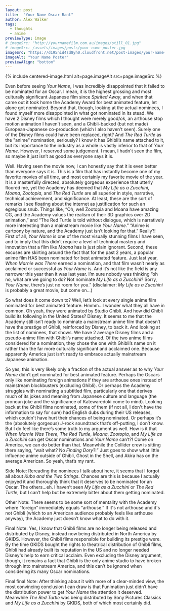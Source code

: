 ```yaml
---
layout: post
title:  "Your Name Oscar Rant"
author: Alex Walker
tags:
  - thoughts
  - anime
previewType: image
# imageSrc: "http://yournamefilm.com.au/images/still_01.jpg"
# imageSrc: /assets/images/posts/your-name-poster.jpg
imageSrc: "https://d195nid4sd8yh0.cloudfront.net/post-images/your-name-poster.jpg"
imageAlt: "Your Name Poster"
previewAlign: "bottom"
---
```


{% include centered-image.html alt=page.imageAlt src=page.imageSrc %}

Even before seeing _Your Name_, I was incredibly disappointed that it failed to be nominated for an Oscar. I mean, it is the highest grossing and most culturally significant Japanese film since _Spirited Away_, and when that came out it took home the Academy Award for best animated feature, let alone got nominated. Beyond that, though, looking at the actual nominees, I found myself more disappointed in what got nominated in its stead. We have 2 Disney films which I thought were merely good/ok, an arthouse stop motion animation I haven’t seen, and a Ghibli-backed (but not made) European-Japanese co-production (which I also haven’t seen). Surely one of the Disney films could have been replaced, right? And _The Red Turtle_ as the "anime" nomination, seriously? I know it has Ghibli’s name attached to it, but its importance to the industry as a whole is vastly inferior to that of _Your Name_. However, I reserved some judgement. I mean, I hadn't seen the film, so maybe it just isn’t as good as everyone says it is.

Well. Having seen the movie now, I can honestly say that it is even better than everyone says it is. This is a film that has instantly become one of my favorite movies of all time, and most certainly my favorite movie of the year. It is a masterfully directed, absolutely gorgeous experience that utterly floored me, yet the Academy has deemed that _My Life as a Zucchini_, _Moana_, _Zootopia_, and _The Red Turtle_ are all superior in style, narrative, technical achievement, and significance. At least, these are the sort of remarks I see floating about the internet as justification for such an egregious snub. Things like, “Oh, well Zootopia and Moana have amazing CG, and the Academy values the realism of their 3D graphics over 2D animation,” and “The Red Turtle is told without dialogue, which is narratively more interesting than a mainstream movie like _Your Name_.” “Anime is cartoony by nature, and the Academy just isn’t looking for that.” Really?! First of all, _Your Name_ is one of the most visually stunning films I have seen, and to imply that this didn’t require a level of technical mastery and innovation that a film like _Moana_ has is just plain ignorant. Second, these excuses are skirting around the fact that for the past 2 years, a popular anime film HAS been nominated for best animated feature. Just last year, _When Marnie was There_ earned a nomination, and that film wasn’t nearly as acclaimed or successful as _Your Name_ is. And it’s not like the field is any narrower this year than it was last year. I’m sure nobody was thinking “oh no, what are we going to do? Not nominate _My Life as a Zucchini_? Sorry, _Your Name_, there’s just no room for you.” (disclaimer: _My Life as a Zucchini_ is probably a great movie, but come on...)

So what does it come down to? Well, let’s look at every single anime film nominated for best animated feature. Hmmm…I wonder what they all have in common. Oh yeah, they were animated by Studio Ghibli. And how did Ghibli build its following in the United States? Disney. It seems to me that the Academy still isn’t ready to nominate a mainstream anime film that doesn’t have the prestige of Ghibli, reinforced by Disney, to back it. And looking at the list of nominees, that shows. We have 2 average Disney films and a pseudo-anime film with Ghibli’s name attached. Of the two anime films considered for a nomination, they chose the one with Ghibli’s name on it rather than the far more culturally significant and acclaimed one. Because apparently America just isn’t ready to embrace actually mainstream Japanese animation.

So yes, this is very likely only a fraction of the actual answer as to why _Your Name_ didn’t get nominated for best animated feature. Perhaps the Oscars only like nominating foreign animations if they are arthouse ones instead of mainstream blockbusters (excluding Ghibli). Or perhaps the Academy struggles with nominating a subtitled film, particularly one that derives much of its jokes and meaning from Japanese culture and language (the pronoun joke and the significance of Katewaredoki come to mind). Looking back at the Ghibli films nominated, some of them (if not all, I don't have the information to say for sure) had English dubs during their US releases, which couldn't have hurt their chances of being nominated. Or perhaps it’s the (absolutely gorgeous) J-rock soundtrack that’s off-putting, I don’t know. But I do feel like there’s some truth to my argument as well. How is it that _When Marnie Was There_, _The Red Turtle_, _Moana_, _Zootopia_, and _My Life as a Zucchini_ can get Oscar nominations and _Your Name_ can’t?! Come on America, we can do better than that. Meanwhile the Collider crew is sitting there saying, “wait what? No _Finding Dory_?!” Just goes to show what little influence anime outside of Ghibli, Ghost in the Shell, and Akira has on the average American. So yeah, that’s my rant.

Side Note: Rereading the nominees I talk about here, it seems that I forgot all about _Kubo and the Two Strings_. Chances are this is because I actually enjoyed it and thoroughly think that it deserves to be nominated for an Oscar. The others…eh. I haven’t seen _My Life as a Zucchini_ or _The Red Turtle_, but I can’t help but be extremely bitter about them getting nominated.

Other Note: There seems to be some sort of mentality with the Academy where “foreign” immediately equals “arthouse.” If it's not arthouse and it's not Ghibli (which to an American audience probably feels like arthouse anyway), the Academy just doesn’t know what to do with it.

Final Note: Yes, I know that Ghibli films are no longer being released and distributed by Disney, instead now being distributed in North America by GKIDS. However, the Ghibli films responsible for building its prestige were. By the time GKIDS bought the rights to theatrical distribution of Ghibli films, Ghibli had already built its reputation in the US and no longer needed Disney's help to earn critical acclaim. Even excluding the Disney argument, though, it remains a fact that Ghibli is the only anime studio to have broken through into mainstream America, and this can’t be ignored when considering its many Oscar nominations.

Final final Note: After thinking about it with more of a clear-minded view, the most convincing conclusion I can draw is that Funimation just didn’t have the distribution power to get _Your Name_ the attention it deserved. Meanwhile _The Red Turtle_ was being distributed by Sony Pictures Classics and _My Life as a Zucchini_ by GKIDS, both of which most certainly did.
